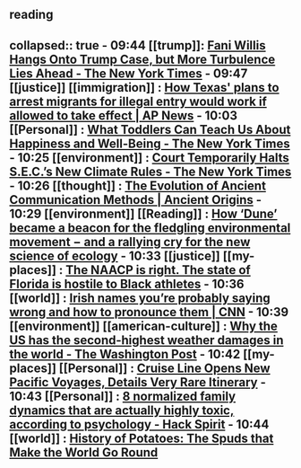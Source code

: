 ## reading
collapsed:: true
	- **09:44** [[trump]]:  [Fani Willis Hangs Onto Trump Case, but More Turbulence Lies Ahead - The New York Times](https://www.nytimes.com/2024/03/15/us/fani-willis-trump-georgia-case.html)
	- **09:47** [[justice]] [[immigration]] :  [How Texas' plans to arrest migrants for illegal entry would work if allowed to take effect | AP News](https://apnews.com/article/immigration-texas-2edc0f202156bf792cd531e814bbf2f5)
	- **10:03** [[Personal]] :  [What Toddlers Can Teach Us About Happiness and Well-Being - The New York Times](https://www.nytimes.com/2024/03/15/well/live/tips-happiness-mental-health-well-being.html)
	- **10:25** [[environment]] :  [Court Temporarily Halts S.E.C.’s New Climate Rules - The New York Times](https://www.nytimes.com/2024/03/15/climate/sec-climate-rules-lawsuit.html)
	- **10:26** [[thought]] :  [The Evolution of Ancient Communication Methods | Ancient Origins](https://www.ancient-origins.net/human-origins-science/ancient-communication-methods-0020510)
	- **10:29** [[environment]] [[Reading]] :  [How ‘Dune’ became a beacon for the fledgling environmental movement − and a rallying cry for the new science of ecology](https://theconversation.com/how-dune-became-a-beacon-for-the-fledgling-environmental-movement-and-a-rallying-cry-for-the-new-science-of-ecology-225156)
	- **10:33** [[justice]] [[my-places]] :  [The NAACP is right. The state of Florida is hostile to Black athletes](https://www.usatoday.com/story/sports/columnist/mike-freeman/2024/03/16/naacp-florida-dei-black-athletes/72976987007/)
	- **10:36** [[world]] :  [Irish names you’re probably saying wrong and how to pronounce them | CNN](https://www.cnn.com/travel/irish-names-pronunciation/index.html)
	- **10:39** [[environment]] [[american-culture]] :  [Why the US has the second-highest weather damages in the world - The Washington Post](https://www.washingtonpost.com/climate-environment/2024/03/16/us-disaster-costs-second-world/)
	- **10:42** [[my-places]] [[Personal]] :  [Cruise Line Opens New Pacific Voyages, Details Very Rare Itinerary](https://www.cruisehive.com/cruise-line-opens-new-pacific-voyages-details-very-rare-itinerary/126191)
	- **10:43** [[Personal]] :  [8 normalized family dynamics that are actually highly toxic, according to psychology - Hack Spirit](https://hackspirit.com/normalized-family-dynamics-that-are-actually-highly-toxic-according-to-psychology/)
	- **10:44** [[world]] :  [History of Potatoes: The Spuds that Make the World Go Round](https://www.thecollector.com/history-potatoes-world/)
-